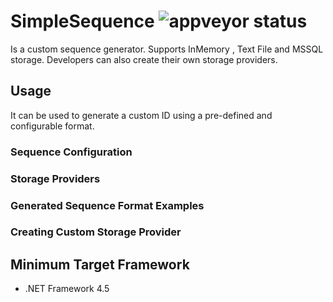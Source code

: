 # SimpleSequence ![appveyor status](https://ci.appveyor.com/api/projects/status/github/trashvin/simplesequence)
Is a custom sequence generator. Supports InMemory , Text File and MSSQL storage. Developers can also create their own storage providers.

## Usage
It can be used to generate a custom ID using a pre-defined and configurable format.

### Sequence Configuration

### Storage Providers

### Generated Sequence Format Examples

### Creating Custom Storage Provider


## Minimum Target Framework 
- .NET Framework 4.5
